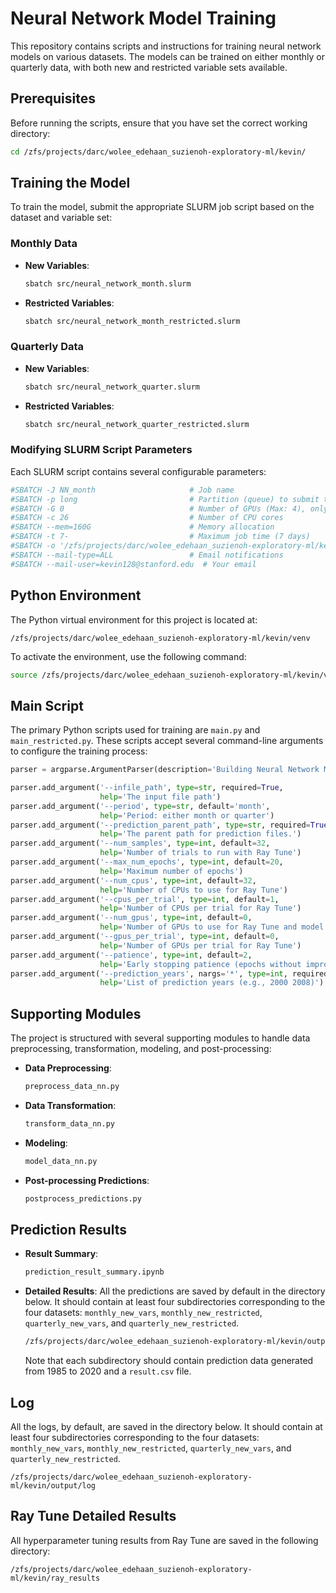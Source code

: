 # Neural Network Model Training

This repository contains scripts and instructions for training neural network models on various datasets. The models can be trained on either monthly or quarterly data, with both new and restricted variable sets available.

## Prerequisites

Before running the scripts, ensure that you have set the correct working directory:

```bash
cd /zfs/projects/darc/wolee_edehaan_suzienoh-exploratory-ml/kevin/
```

## Training the Model

To train the model, submit the appropriate SLURM job script based on the dataset and variable set:

### Monthly Data

- **New Variables**:
  ```bash
  sbatch src/neural_network_month.slurm
  ```

- **Restricted Variables**:
  ```bash
  sbatch src/neural_network_month_restricted.slurm
  ```

### Quarterly Data

- **New Variables**:
  ```bash
  sbatch src/neural_network_quarter.slurm
  ```

- **Restricted Variables**:
  ```bash
  sbatch src/neural_network_quarter_restricted.slurm
  ```

### Modifying SLURM Script Parameters

Each SLURM script contains several configurable parameters:

```bash
#SBATCH -J NN_month                     # Job name
#SBATCH -p long                         # Partition (queue) to submit to
#SBATCH -G 0                            # Number of GPUs (Max: 4), only use GPU in gpu partition
#SBATCH -c 26                           # Number of CPU cores
#SBATCH --mem=160G                      # Memory allocation
#SBATCH -t 7-                           # Maximum job time (7 days)
#SBATCH -o '/zfs/projects/darc/wolee_edehaan_suzienoh-exploratory-ml/kevin/output/log/monthly_new_vars_%j.out'  # Output log path
#SBATCH --mail-type=ALL                 # Email notifications
#SBATCH --mail-user=kevin128@stanford.edu  # Your email
```

## Python Environment

The Python virtual environment for this project is located at:

```
/zfs/projects/darc/wolee_edehaan_suzienoh-exploratory-ml/kevin/venv
```

To activate the environment, use the following command:

```bash
source /zfs/projects/darc/wolee_edehaan_suzienoh-exploratory-ml/kevin/venv/bin/activate
```

## Main Script

The primary Python scripts used for training are `main.py` and `main_restricted.py`. These scripts accept several command-line arguments to configure the training process:

```python
parser = argparse.ArgumentParser(description='Building Neural Network Model')

parser.add_argument('--infile_path', type=str, required=True,
                    help='The input file path')
parser.add_argument('--period', type=str, default='month',
                    help='Period: either month or quarter')
parser.add_argument('--prediction_parent_path', type=str, required=True,
                    help='The parent path for prediction files.')
parser.add_argument('--num_samples', type=int, default=32,
                    help='Number of trials to run with Ray Tune')
parser.add_argument('--max_num_epochs', type=int, default=20,
                    help='Maximum number of epochs')
parser.add_argument('--num_cpus', type=int, default=32,
                    help='Number of CPUs to use for Ray Tune')
parser.add_argument('--cpus_per_trial', type=int, default=1,
                    help='Number of CPUs per trial for Ray Tune')
parser.add_argument('--num_gpus', type=int, default=0,
                    help='Number of GPUs to use for Ray Tune and model training')
parser.add_argument('--gpus_per_trial', type=int, default=0,
                    help='Number of GPUs per trial for Ray Tune')
parser.add_argument('--patience', type=int, default=2,
                    help='Early stopping patience (epochs without improvement)')
parser.add_argument('--prediction_years', nargs='*', type=int, required=False, default=[],
                    help='List of prediction years (e.g., 2000 2008)')
```

## Supporting Modules

The project is structured with several supporting modules to handle data preprocessing, transformation, modeling, and post-processing:

- **Data Preprocessing**: 
  ```bash
  preprocess_data_nn.py
  ```
- **Data Transformation**:
  ```bash
  transform_data_nn.py
  ```
- **Modeling**:
  ```bash
  model_data_nn.py
  ```
- **Post-processing Predictions**:
  ```bash
  postprocess_predictions.py
  ```

## Prediction Results
- **Result Summary**:
  ```bash
  prediction_result_summary.ipynb
  ```
- **Detailed Results**:
  All the predictions are saved by default in the directory below. It should contain at least four subdirectories corresponding to the four datasets: `monthly_new_vars`, `monthly_new_restricted`, `quarterly_new_vars`, and `quarterly_new_restricted`.

  ```bash
  /zfs/projects/darc/wolee_edehaan_suzienoh-exploratory-ml/kevin/output/prediction
  ```

  Note that each subdirectory should contain prediction data generated from 1985 to 2020 and a `result.csv` file.

## Log

All the logs, by default, are saved in the directory below. It should contain at least four subdirectories corresponding to the four datasets: `monthly_new_vars`, `monthly_new_restricted`, `quarterly_new_vars`, and `quarterly_new_restricted`.

```
/zfs/projects/darc/wolee_edehaan_suzienoh-exploratory-ml/kevin/output/log
```

## Ray Tune Detailed Results

All hyperparameter tuning results from Ray Tune are saved in the following directory:

```
/zfs/projects/darc/wolee_edehaan_suzienoh-exploratory-ml/kevin/ray_results
```
